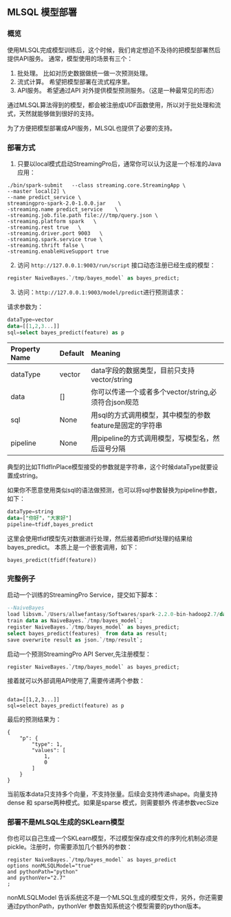 ## MLSQL 模型部署


### 概览
使用MLSQL完成模型训练后，这个时候，我们肯定想迫不及待的把模型部署然后提供API服务。
通常，模型使用的场景有三个：

1. 批处理。    比如对历史数据做统一做一次预测处理。
2. 流式计算。  希望把模型部署在流式程序里。
3. API服务。   希望通过API 对外提供模型预测服务。（这是一种最常见的形态）
 

通过MLSQL算法得到的模型，都会被注册成UDF函数使用，所以对于批处理和流式，天然就能够做到很好的支持。

为了方便把模型部署成API服务，MLSQL也提供了必要的支持。


### 部署方式

1. 只要以local模式启动StreamingPro后，通常你可以认为这是一个标准的Java应用：

```
./bin/spark-submit   --class streaming.core.StreamingApp \
--master local[2] \
--name predict_service \
streamingpro-spark-2.0-1.0.0.jar    \
-streaming.name predict_service    \
-streaming.job.file.path file:///tmp/query.json \
-streaming.platform spark   \
-streaming.rest true   \
-streaming.driver.port 9003   \
-streaming.spark.service true \
-streaming.thrift false \
-streaming.enableHiveSupport true
```

2. 访问 `http://127.0.0.1:9003/run/script` 接口动态注册已经生成的模型：

```sql
register NaiveBayes.`/tmp/bayes_model` as bayes_predict;
```


3. 访问：`http://127.0.0.1:9003/model/predict`进行预测请求： 

请求参数为：

```sql
dataType=vector
data=[[1,2,3...]]
sql=select bayes_predict(feature) as p
```

| Property Name	 | Default  |Meaning |
|:-----------|:------------|:------------|
|dataType|vector|data字段的数据类型，目前只支持vector/string|
|data|[]|你可以传递一个或者多个vector/string,必须符合json规范|
|sql|None|用sql的方式调用模型，其中模型的参数feature是固定的字符串|
|pipeline|None|用pipeline的方式调用模型，写模型名，然后逗号分隔|


典型的比如TfIdfInPlace模型接受的参数就是字符串，这个时候dataType就要设置成string。

如果你不愿意使用类似sql的语法做预测，也可以将sql参数替换为pipeline参数，如下：

```sql
dataType=string
data=["你好"，"大家好"]
pipeline=tfidf,bayes_predict
```

这里会使用tfidf模型先对数据进行处理，然后接着把tfidf处理的结果给bayes_predict。
本质上是一个嵌套调用，如下：

```
bayes_predict(tfidf(feature))
```

### 完整例子

启动一个训练的StreamingPro Service，提交如下脚本：

```sql
--NaiveBayes
load libsvm.`/Users/allwefantasy/Softwares/spark-2.2.0-bin-hadoop2.7/data/mllib/sample_libsvm_data.txt` as data;
train data as NaiveBayes.`/tmp/bayes_model`;
register NaiveBayes.`/tmp/bayes_model` as bayes_predict;
select bayes_predict(features)  from data as result;
save overwrite result as json.`/tmp/result`;

```

启动一个预测StreamingPro API Server,先注册模型：

```
register NaiveBayes.`/tmp/bayes_model` as bayes_predict;
```

接着就可以外部调用API使用了,需要传递两个参数：

```

data=[[1,2,3...]]
sql=select bayes_predict(feature) as p
```

最后的预测结果为：

```
{
    "p": {
        "type": 1,
        "values": [
            1,
            0
        ]
    }
}

```

当前版本data只支持多个向量，不支持张量。后续会支持传递shape。向量支持dense 和 sparse两种模式。如果是sparse 模式，则需要额外
传递参数vecSize

### 部署不是MLSQL生成的SKLearn模型

你也可以自己生成一个SKLearn模型，不过模型保存成文件的序列化机制必须是pickle。注册时，你需要添加几个额外的参数：

```
register NaiveBayes.`/tmp/bayes_model` as bayes_predict
options nonMLSQLModel="true"
and pythonPath="python"
and pythonVer="2.7"
;
```
nonMLSQLModel 告诉系统这不是一个MLSQL生成的模型文件，另外，你还需要通过pythonPath，pythonVer 参数告知系统这个模型需要的python版本。


